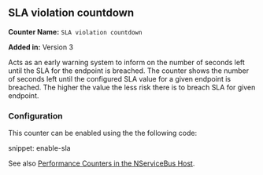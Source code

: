 ## SLA violation countdown

**Counter Name:** `SLA violation countdown`

**Added in:** Version 3

Acts as an early warning system to inform on the number of seconds left until the SLA for the endpoint is breached. The counter shows the number of seconds left until the configured SLA value for a given endpoint is breached. The higher the value the less risk there is to breach SLA for given endpoint. 


### Configuration

This counter can be enabled using the the following code:

snippet: enable-sla

See also [Performance Counters in the NServiceBus Host](/nservicebus/hosting/nservicebus-host/#performance-counters).
